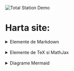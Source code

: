 ![Total Station Demo](https://metricop.com/cdn/shop/articles/trimble-total-station.jpg?v=1677673954&width=1100)

# Harta site:

<details>

<summary>Elemente de Markdown</summary>

<br>

<a href="/markdown1"> Markdown 1: Capitole, subcapitole, sectiuni si paragrafe </a>

<a href="markdown2"> Markdown 2: Formatarea textului cu Markdown</a>

<a href="markdown3"> Markdown 3: Inserare cod de programare</a>

<a href="markdown4"> Markdown 4: Crearea legaturilor Markdown</a>

<!-- [Markdown 1: Capitole, subcapitole, sectiuni si paragrafe](markdown1.md)


[Markdown 2: Formatarea textului cu Markdown](markdown2.md)

[Markdown 2: Elemente avansate de Markdown (demo 'md' page)](avansate.md)

[Markdown 3: Inserare cod de programare](/markdown3.md)

[Markdown 4: Crearea legaturilor Markdown](/markdown4.md) -->

</details>

<br>

<details> 

<br>

<summary> Elemente de TeX si MathJax </summary>


[MathJax 1: Formule cu TeX si MathJax](mathjax.md)

[MathJax 2: Matrice si ecuatii cu TeX si MathJax](mathjax2.md)

</details>

<br>

<details>

<summary> Diagrame Mermaid </summary>


[Diagrame Mermaid](/diagrame/mermaid.md)

</details>



